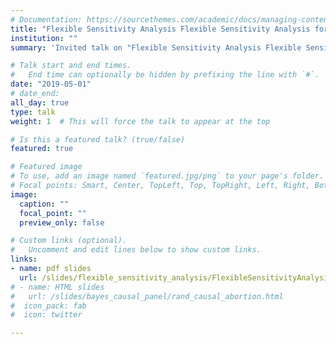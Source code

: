 ```yaml
---
# Documentation: https://sourcethemes.com/academic/docs/managing-content/
title: "Flexible Sensitivity Analysis Flexible Sensitivity Analysis for Observational Studies without Observable Implications"
institution: ""
summary: 'Invited talk on "Flexible Sensitivity Analysis Flexible Sensitivity Analysis for Observational Studies without Observable Implications"'

# Talk start and end times.
#   End time can optionally be hidden by prefixing the line with `#`.
date: "2019-05-01"
# date_end: 
all_day: true
type: talk
weight: 1  # This will force the talk to appear at the top

# Is this a featured talk? (true/false)
featured: true

# Featured image
# To use, add an image named `featured.jpg/png` to your page's folder. 
# Focal points: Smart, Center, TopLeft, Top, TopRight, Left, Right, BottomLeft, Bottom, BottomRight.
image:
  caption: ""
  focal_point: ""
  preview_only: false

# Custom links (optional).
#   Uncomment and edit lines below to show custom links.
links:
- name: pdf slides
  url: /slides/flexible_sensitivity_analysis/FlexibleSensitivityAnalysis.pdf
# - name: HTML slides
#   url: /slides/bayes_causal_panel/rand_causal_abortion.html
#  icon_pack: fab
#  icon: twitter

---
```


